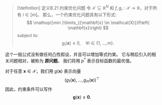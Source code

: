 > [!definition] 定义B.21 约束优化问题
> 令 $\mathcal{X} \subseteq {\mathbb{R}}^{N}$ 和 $f, {g}_{i} : \mathcal{X} \rightarrow \mathbb{R}$，对于所有 $i \in \left\lbrack m\right\rbrack$。
> 那么，一个约束优化问题具有以下形式:
> $$
> \mathop{\min }\limits_{{\mathbf{x} \in \mathcal{X}}}f\left( \mathbf{x}\right)
> $$
> subject to:
> $$
> {g}_{i}\left( \mathbf{x}\right) \leq 0,\quad \forall i \in \{ 1,\ldots , m\} \text{.}
> $$

这个一般公式没有做任何凸性假设，并且可以增加等式约束。
它与稍后引入的相关问题相对，被称为 **原问题**。
我们将用 ${p}^{ * }$ 表示目标函数的最优值。

对于任意 $\mathbf{x} \in \mathcal{X}$，我们用 $g\left( \mathbf{x}\right)$ 表示向量 $${\left( {g}_{1}\left( \mathbf{x}\right) ,\ldots ,{g}_{m}\left( \mathbf{x}\right) \right) }^{\top }$$
因此，约束条件可以写作 $$\mathbf{g} \left( \mathbf{x}\right) \leq \mathbf{0} .$$